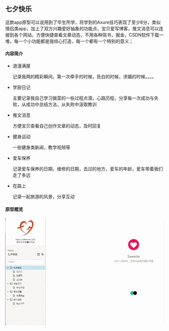 ## 七夕快乐

这款app原型可以说用到了毕生所学，将学到的Axure技巧表现了至少8分，类似情侣类app，加上了双方兴趣爱好抽象的功能点，宝贝爱写博客，推文消息可以连接到各个网站，方便快捷查看文章动态，不用各种简书，掘金，CSDN软件下载一堆，每一个小功能都是我倾心打造，每一个都有一个特别的意义；

#### 内容简介

- 浪漫满屋

  记录我两的精彩瞬间，第一次牵手的时候，告白的时候，求婚的时候。。。。

- 学厨日记

  主要记录我自己学习做菜的一些过程点滴，心路历程，分享每一次成功与失败，从成功中总结方法，从失败中汲取教训

- 推文消息

  方便宝贝查看自己创作文章的动态，及时回复

- 健身运动

  一些健身类新闻，教学视频等

- 爱车保养

  记录爱车保养的日期，维修的日期，去过的地方，爱车的年龄，爱车带着我们走了多远

- 在路上

  记录一起旅游的风景，分享互动

#### 原型概览

![原型GIF](https://github.com/CheerQY/Valentine/blob/master/GIF.gif)

